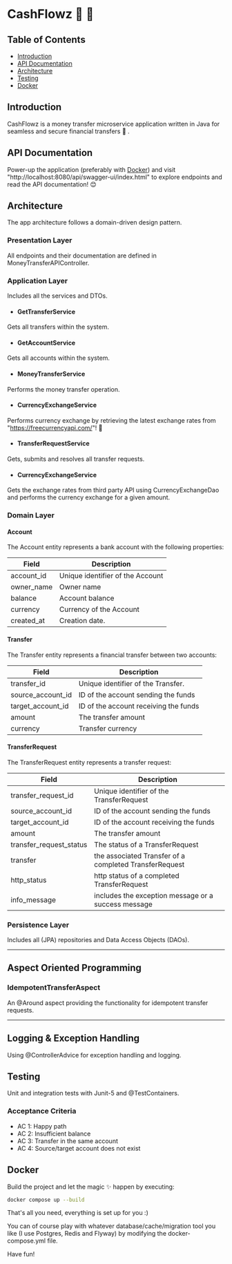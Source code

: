# CashFlowz 💸 💸

## Table of Contents

- [Introduction](#introduction)
- [API Documentation](#API-Documentation)
- [Architecture](#architecture)
- [Testing](#testing)
- [Docker](#docker)

## Introduction

CashFlowz is a money transfer microservice application written in Java for seamless and secure financial transfers 💸 .

## API Documentation

Power-up the application (preferably with [Docker](#docker)) and
visit "http://localhost:8080/api/swagger-ui/index.html" to explore endpoints and  read the API documentation! 😊

## Architecture
The app architecture follows a domain-driven design pattern.

### Presentation Layer

All endpoints and their documentation are defined in MoneyTransferAPIController.

### Application Layer 
Includes all the services and DTOs.

- #### GetTransferService

Gets all transfers within the system.

- #### GetAccountService

Gets all accounts within the system.

- #### MoneyTransferService

Performs the money transfer operation.

- #### CurrencyExchangeService

Performs currency exchange by retrieving the latest exchange rates from "https://freecurrencyapi.com/"! 💱

- #### TransferRequestService

Gets, submits and resolves all transfer requests.

- #### CurrencyExchangeService
Gets the exchange rates from third party API using CurrencyExchangeDao and performs the currency exchange for a given amount.

### Domain Layer

#### Account

The Account entity represents a bank account with the following properties:

| Field      | Description                      |      
|------------|----------------------------------|      
| account_id | Unique identifier of the Account |      
| owner_name | Owner name                       |      
| balance    | Account balance                  |     
| currency   | Currency of the Account          |                   
| created_at | Creation date.                   |      

#### Transfer

The Transfer entity represents a financial transfer between two accounts:

| Field             | Description                           |         
|-------------------|---------------------------------------|         
| transfer_id       | Unique identifier of the Transfer.    |         
| source_account_id | ID of the account sending the funds   |         
| target_account_id | ID of the account receiving the funds |        
| amount            | The transfer amount                   |         
| currency          | Transfer currency                     |         

#### TransferRequest

The TransferRequest entity represents a transfer request:

| Field                   | Description                                            | 
|-------------------------|--------------------------------------------------------| 
| transfer_request_id     | Unique identifier of the TransferRequest               | 
| source_account_id       | ID of the account sending the funds                    | 
| target_account_id       | ID of the account receiving the funds                  | 
| amount                  | The transfer amount                                    | 
| transfer_request_status | The status of a TransferRequest                        |
| transfer                | the associated Transfer of a completed TransferRequest | 
| http_status             | http status of a completed TransferRequest             | 
| info_message            | includes the exception message or a success message    | 

### Persistence Layer
Includes all (JPA) repositories and Data Access Objects (DAOs).
_______________________________________

## Aspect Oriented Programming

### IdempotentTransferAspect

An @Around aspect providing the functionality for idempotent transfer requests.
______________________________

## Logging & Exception Handling

Using @ControllerAdvice for exception handling and logging.

## Testing
Unit and integration tests with Junit-5 and @TestContainers.

### Acceptance Criteria

- AC 1: Happy path
- AC 2: Insufficient balance
- AC 3: Transfer in the same account
- AC 4: Source/target account does not exist

## Docker

Build the project and let the magic ✨ happen by executing:

````bash
docker compose up --build
````

That's all you need, everything is set up for you :)

You can of course play with whatever database/cache/migration tool you like (I use Postgres, Redis and Flyway) by
modifying the docker-compose.yml file.

Have fun! 

